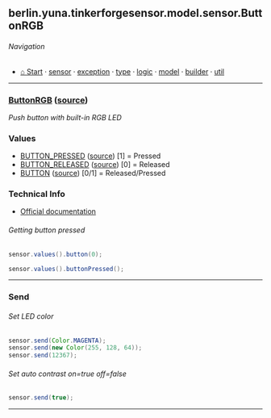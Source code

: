 ## berlin.yuna.tinkerforgesensor.model.sensor.ButtonRGB
###### Navigation
* [⌂ Start](https://github.com/YunaBraska/tinkerforge-sensor/blob/master/readmeDoc/README.md) · [sensor](https://github.com/YunaBraska/tinkerforge-sensor/blob/master/readmeDoc/berlin/yuna/tinkerforgesensor/model/sensor/README.md) · [exception](https://github.com/YunaBraska/tinkerforge-sensor/blob/master/readmeDoc/berlin/yuna/tinkerforgesensor/model/exception/README.md) · [type](https://github.com/YunaBraska/tinkerforge-sensor/blob/master/readmeDoc/berlin/yuna/tinkerforgesensor/model/type/README.md) · [logic](https://github.com/YunaBraska/tinkerforge-sensor/blob/master/readmeDoc/berlin/yuna/tinkerforgesensor/logic/README.md) · [model](https://github.com/YunaBraska/tinkerforge-sensor/blob/master/readmeDoc/berlin/yuna/tinkerforgesensor/model/README.md) · [builder](https://github.com/YunaBraska/tinkerforge-sensor/blob/master/readmeDoc/berlin/yuna/tinkerforgesensor/model/builder/README.md) · [util](https://github.com/YunaBraska/tinkerforge-sensor/blob/master/readmeDoc/berlin/yuna/tinkerforgesensor/util/README.md)

---
### [ButtonRGB](https://github.com/YunaBraska/tinkerforge-sensor/blob/master/readmeDoc/berlin/yuna/tinkerforgesensor/model/sensor/ButtonRGB.md) ([source](https://github.com/YunaBraska/tinkerforge-sensor/blob/master/src/main/java/berlin/yuna/tinkerforgesensor/model/sensor/ButtonRGB.java))

 *Push button with built-in RGB LED*
 
### Values
 * [BUTTON_PRESSED](https://github.com/YunaBraska/tinkerforge-sensor/blob/master/readmeDoc/berlin/yuna/tinkerforgesensor/model/type/ValueType.md) ([source](https://github.com/YunaBraska/tinkerforge-sensor/blob/master/src/main/java/berlin/yuna/tinkerforgesensor/model/type/ValueType.java))  [1] = Pressed
 * [BUTTON_RELEASED](https://github.com/YunaBraska/tinkerforge-sensor/blob/master/readmeDoc/berlin/yuna/tinkerforgesensor/model/type/ValueType.md) ([source](https://github.com/YunaBraska/tinkerforge-sensor/blob/master/src/main/java/berlin/yuna/tinkerforgesensor/model/type/ValueType.java))  [0] = Released
 * [BUTTON](https://github.com/YunaBraska/tinkerforge-sensor/blob/master/readmeDoc/berlin/yuna/tinkerforgesensor/model/type/ValueType.md) ([source](https://github.com/YunaBraska/tinkerforge-sensor/blob/master/src/main/java/berlin/yuna/tinkerforgesensor/model/type/ValueType.java))  [0/1] = Released/Pressed 
### Technical Info
 * [Official documentation](https://www.tinkerforge.com/en/doc/Hardware/Bricklets/RGB_LED_Button.htm) 
###### Getting button pressed
 
```java
sensor.values().button(0);
```
 
```java
sensor.values().buttonPressed();
```

--- 
### Send
 
###### Set LED color
 
```java
sensor.send(Color.MAGENTA);
sensor.send(new Color(255, 128, 64));
sensor.send(12367);
```
 
###### Set auto contrast on=true off=false
 
```java
sensor.send(true);
```

--- 

